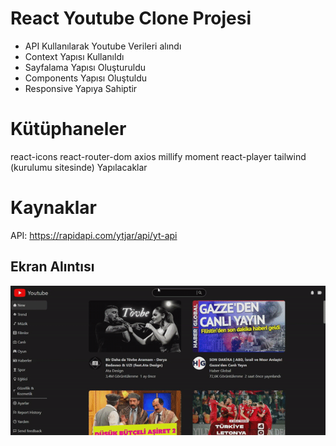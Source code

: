 <h1>React Youtube Clone Projesi</h1>

- API Kullanılarak Youtube Verileri alındı
- Context Yapısı Kullanıldı
- Sayfalama Yapısı Oluşturuldu
- Components Yapısı Oluştuldu
- Responsive Yapıya Sahiptir


# Kütüphaneler
react-icons
react-router-dom
axios
millify
moment
react-player
tailwind (kurulumu sitesinde)
Yapılacaklar

# Kaynaklar
API: https://rapidapi.com/ytjar/api/yt-api

<h2>Ekran Alıntısı</h2>

![](./public/YoutubeClone.gif)